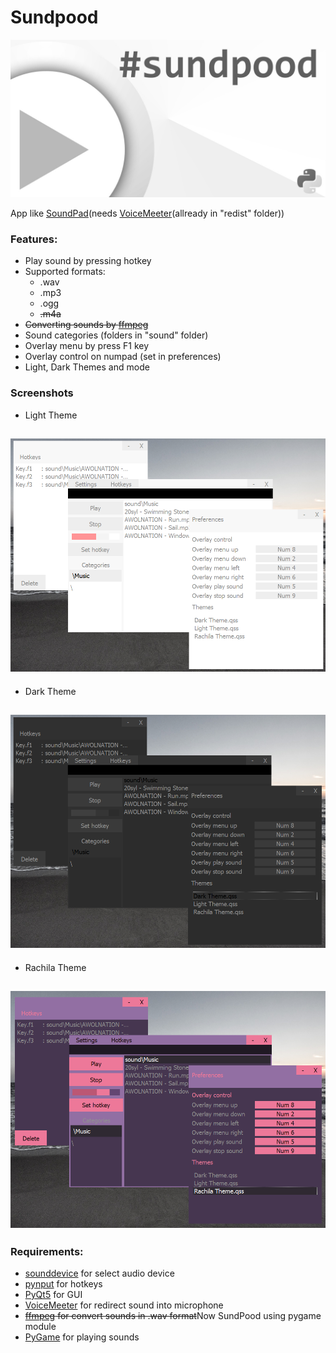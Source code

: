 # Sundpood

![Banner](https://github.com/Ninnjah/Sundpood/blob/master/pics/banner.jpg)

App like [SoundPad](https://www.leppsoft.com/soundpad/en/download/)(needs [VoiceMeeter](https://vb-audio.com/Voicemeeter/)(allready in "redist" folder))

### Features:
- Play sound by pressing hotkey
- Supported formats:
  - .wav
  - .mp3
  - .ogg
  - ~~.m4a~~
- ~~Converting sounds by [ffmpeg](https://ffmpeg.org/download.html)~~
- Sound categories (folders in "sound" folder)
- Overlay menu by press F1 key
- Overlay control on numpad (set in preferences)
- Light, Dark Themes and mode

### Screenshots
- Light Theme

![light theme](https://github.com/Ninnjah/Sundpood/blob/master/pics/Light%20theme.png)
---
- Dark Theme

![light theme](https://github.com/Ninnjah/Sundpood/blob/master/pics/Dark%20theme.png)
---
- Rachila Theme

![light theme](https://github.com/Ninnjah/Sundpood/blob/master/pics/Rachila%20theme.png)
---

### Requirements:
- [sounddevice](https://pypi.org/project/sounddevice/) for select audio device
- [pynput](https://pypi.org/project/pynput/) for hotkeys
- [PyQt5](https://pypi.org/project/PyQt5/) for GUI
- [VoiceMeeter](https://vb-audio.com/Voicemeeter/) for redirect sound into microphone
- ~~[ffmpeg](https://ffmpeg.org/download.html) for convert sounds in .wav format~~Now SundPood using pygame module
- [PyGame](https://pypi.org/project/pygame/) for playing sounds
